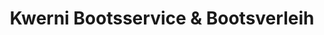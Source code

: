 ---
title: "Kwerni Bootsservice & Bootsverleih"
url: /eriskirch/kwerni-bootsservice-und-bootsverleih/
shop: Boot
---